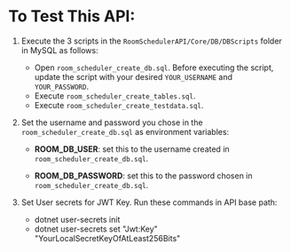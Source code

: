 # To Test This API:

1. Execute the 3 scripts in the `RoomSchedulerAPI/Core/DB/DBScripts` folder in MySQL as follows:

   - Open `room_scheduler_create_db.sql`. Before executing the script, update the script with your desired `YOUR_USERNAME` and `YOUR_PASSWORD`.
   - Execute `room_scheduler_create_tables.sql`.
   - Execute `room_scheduler_create_testdata.sql`.

2. Set the username and password you chose in the `room_scheduler_create_db.sql` as environment variables:

   - **ROOM_DB_USER**: set this to the username created in `room_scheduler_create_db.sql`.

   - **ROOM_DB_PASSWORD**: set this to the password chosen in `room_scheduler_create_db.sql`.
  
3. Set User secrets for JWT Key. Run these commands in API base path:
   - dotnet user-secrets init   
   - dotnet user-secrets set "Jwt:Key" "YourLocalSecretKeyOfAtLeast256Bits"

